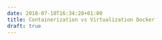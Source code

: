 ```yaml
---
date: 2018-07-10T16:34:28+01:00
title: Containerization vs Virtualization Docker
draft: true
---
```

